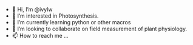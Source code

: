 - 👋 Hi, I’m @ivylw
- 👀 I’m interested in Photosynthesis.
- 🌱 I’m currently learning python or other macros
- 💞️ I’m looking to collaborate on field measurement of plant physiology.
- 📫 How to reach me ...

<!---
ivylw/ivylw is a ✨ special ✨ repository because its `README.md` (this file) appears on your GitHub profile.
You can click the Preview link to take a look at your changes.
--->
